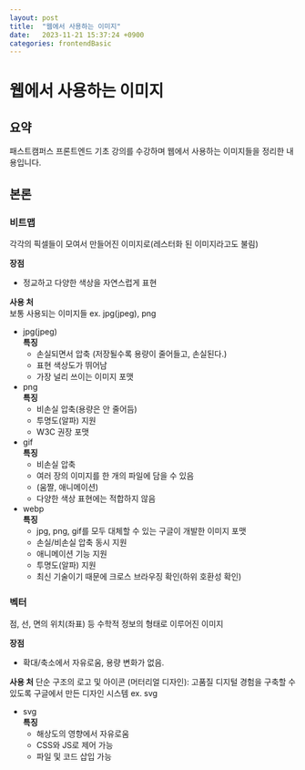 ```yaml
---
layout: post
title:  "웹에서 사용하는 이미지"
date:   2023-11-21 15:37:24 +0900
categories: frontendBasic
---
```

# 웹에서 사용하는 이미지

## 요약
패스트캠퍼스 프론트엔드 기초 강의를 수강하며 웹에서 사용하는 이미지들을 정리한 내용입니다.

## 본론

### 비트맵
각각의 픽셀들이 모여서 만들어진 이미지로(레스터화 된 이미지라고도 불림)  

  **장점**  

  - 정교하고 다양한 색상을 자연스럽게 표현  

  **사용 처**  
  보통 사용되는 이미지들 ex. jpg(jpeg), png
  - jpg(jpeg)  
  **특징**  
    - 손실되면서 압축 (저장될수록 용량이 줄어들고, 손실된다.)
    - 표현 색상도가 뛰어남
    - 가장 널리 쓰이는 이미지 포맷
  - png  
  **특징**  
    - 비손실 압축(용량은 안 줄어듬)
    - 투명도(알파) 지원
    - W3C 권장 포맷
  - gif  
  **특징**  
    - 비손실 압축
    - 여러 장의 이미지를 한 개의 파일에 담을 수 있음
    - (움짤, 애니메이션)
    - 다양한 색상 표현에는 적합하지 않음
  - webp  
  **특징**  
    - jpg, png, gif를 모두 대체할 수 있는 구글이 개발한 이미지 포맷
    - 손실/비손실 압축 동시 지원
    - 애니메이션 기능 지원
    - 투명도(알파) 지원
    - 최신 기술이기 때문에 크로스 브라우징 확인(하위 호환성 확인)

### 벡터
점, 선, 면의 위치(좌표) 등 수학적 정보의 형태로 이루어진 이미지  

  **장점**  

  - 확대/축소에서 자유로움, 용량 변화가 없음.  

  **사용 처**
  단순 구조의 로고 및 아이콘 (머터리얼 디자인): 고품질 디지털 경험을 구축할 수 있도록
  구글에서 만든 디자인 시스템 ex. svg
  - svg  
  **특징**  
    - 해상도의 영향에서 자유로움
    - CSS와 JS로 제어 가능
    - 파일 및 코드 삽입 가능